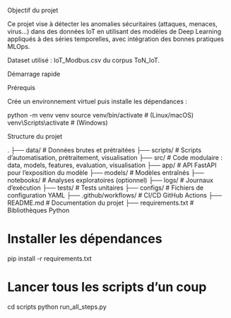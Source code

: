 
Objectif du projet

Ce projet vise à détecter les anomalies sécuritaires (attaques, menaces, virus...) dans des données IoT en utilisant des modèles de Deep Learning appliqués à des séries temporelles, avec intégration des bonnes pratiques MLOps.

Dataset utilisé : IoT_Modbus.csv du corpus ToN_IoT.

Démarrage rapide

Prérequis

Crée un environnement virtuel puis installe les dépendances :

python -m venv venv
source venv/bin/activate  # (Linux/macOS)
venv\Scripts\activate     # (Windows)

 Structure du projet

 .
├── data/                  # Données brutes et prétraitées
├── scripts/               # Scripts d’automatisation, prétraitement, visualisation
├── src/                   # Code modulaire : data, models, features, evaluation, visualisation
├── app/                   # API FastAPI pour l’exposition du modèle
├── models/                # Modèles entraînés
├── notebooks/             # Analyses exploratoires (optionnel)
├── logs/                  # Journaux d’exécution
├── tests/                 # Tests unitaires
├── configs/               # Fichiers de configuration YAML
├── .github/workflows/     # CI/CD GitHub Actions
├── README.md              # Documentation du projet
├── requirements.txt       # Bibliothèques Python


# Installer les dépendances
pip install -r requirements.txt

# Lancer tous les scripts d’un coup
cd scripts
python run_all_steps.py
